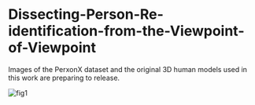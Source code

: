 # Dissecting-Person-Re-identification-from-the-Viewpoint-of-Viewpoint
Images of the PerxonX dataset and the original 3D human models used in this work are preparing to release.

![fig1](http://www.baidu.com/img/bdlogo.gif)  

